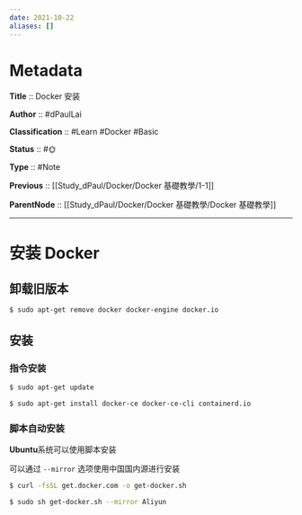 ```yaml
---
date: 2021-10-22
aliases: []
---
```


# Metadata

**Title** :: Docker 安装

**Author** :: #dPaulLai

**Classification** :: #Learn #Docker #Basic

**Status** :: #🌞 

**Type** :: #Note

**Previous** :: [[Study_dPaul/Docker/Docker 基礎教學/1-1]]

**ParentNode** :: [[Study_dPaul/Docker/Docker 基礎教學/Docker 基礎教學]]

---
# 安装 Docker

## 卸载旧版本

```bash
$ sudo apt-get remove docker docker-engine docker.io
```

## 安装

### 指令安装

```bash
$ sudo apt-get update

$ sudo apt-get install docker-ce docker-ce-cli containerd.io
```

### 脚本自动安装

**Ubuntu**系统可以使用脚本安装

可以通过 `--mirror` 选项使用中国国内源进行安装

```bash
$ curl -fsSL get.docker.com -o get-docker.sh

$ sudo sh get-docker.sh --mirror Aliyun
```
